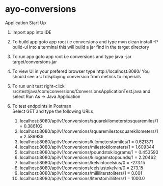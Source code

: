 # ayo-conversions
Application Start Up
1. Import app into IDE 

2. To build app goto app root i.e conversions and type 
	mvn clean install -P build-ui into a terminal
	this will build a jar find in the target directory
	
3. To run app goto app root i.e conversions and type 
	java -jar target/conversions.jar
	
4. To view UI in your prefered browser type http://localhost:8080/
	You should see a UI displaying conversion from metrics to imperials
	
5. To run unit test right-click src/test/java/com/conversions/ConversionsApplicationTest.java and select Run As -> Java Application


6. To test endpoints in Postman  
Select GET and type the following URLs
	1. localhost:8080/api/v1/conversions/squarekilometerstosquaremiles/1 = 0.386102
	2. localhost:8080/api/v1/conversions/squaremilestosquarekilometers/1 = 2.589989
	3. localhost:8080/api/v1/conversions/kilometerstomiles/1 = 0.621371
	4. localhost:8080/api/v1/conversions/milestokilometers/1 = 1.609344
	5. localhost:8080/api/v1/conversions/poundstokilograms/1 = 0.453593
	6. localhost:8080/api/v1/conversions/kilogramstopounds/1 = 2.20462
	7. localhost:8080/api/v1/conversions/kelvintocelsius/0 = -273.15
	8. localhost:8080/api/v1/conversions/celsiustokelvin/0 = 273.15
	9. localhost:8080/api/v1/conversions/milliliterstoliters/1 = 0.001
	10. localhost:8080/api/v1/conversions/literstomilliliters/1 = 1000.0
